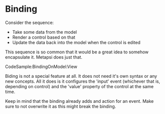 # Binding

Consider the sequence:
* Take some data from the model
* Render a control based on that
* Update the data back into the model when the control is edited

This sequence is so common that it would be a great idea to somehow encapsulate it. Metapsi does just that.

CodeSample:BindingOnModel:View

Biding is not a special feature at all. It does not need it's own syntax or any new concepts. All it does is it configures the 'input' event (whichever that is, depending on control) and the 'value' property of the control at the same time.

<div class="rounded p-4 bg-blue-100">
Keep in mind that the binding already adds and action for an event. Make sure to not overwrite it as this might break the binding.
</div>
